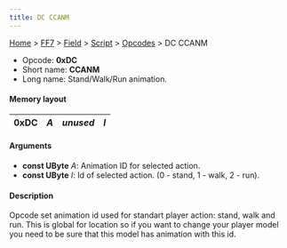 ```yaml
---
title: DC CCANM
---
```


[Home](../../../../Main%20Page.md.md) > [FF7](../../../../FF7.md) > [Field](../../../Field.md) > [Script](../../Script.md) > [Opcodes](../Opcodes.md) > DC CCANM

-   Opcode: **0xDC**
-   Short name: **CCANM**
-   Long name: Stand/Walk/Run animation.

#### Memory layout

| 0xDC | *A* | *unused* | *I* |
|------|-----|----------|-----|

#### Arguments

-   **const UByte** *A*: Animation ID for selected action.
-   **const UByte** *I*: Id of selected action. (0 - stand, 1 - walk,
    2 - run).

#### Description

Opcode set animation id used for standart player action: stand, walk and
run. This is global for location so if you want to change your player
model you need to be sure that this model has animation with this id.
